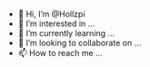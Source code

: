 - 👋 Hi, I’m @Hollzpi
- 👀 I’m interested in ...
- 🌱 I’m currently learning ...
- 💞️ I’m looking to collaborate on ...
- 📫 How to reach me ...

<!---
Hollzpi/Hollzpi is a ✨ special ✨ repository because its `README.md` (this file) appears on your GitHub profile.
You can click the Preview link to take a look at your changes.
--->

